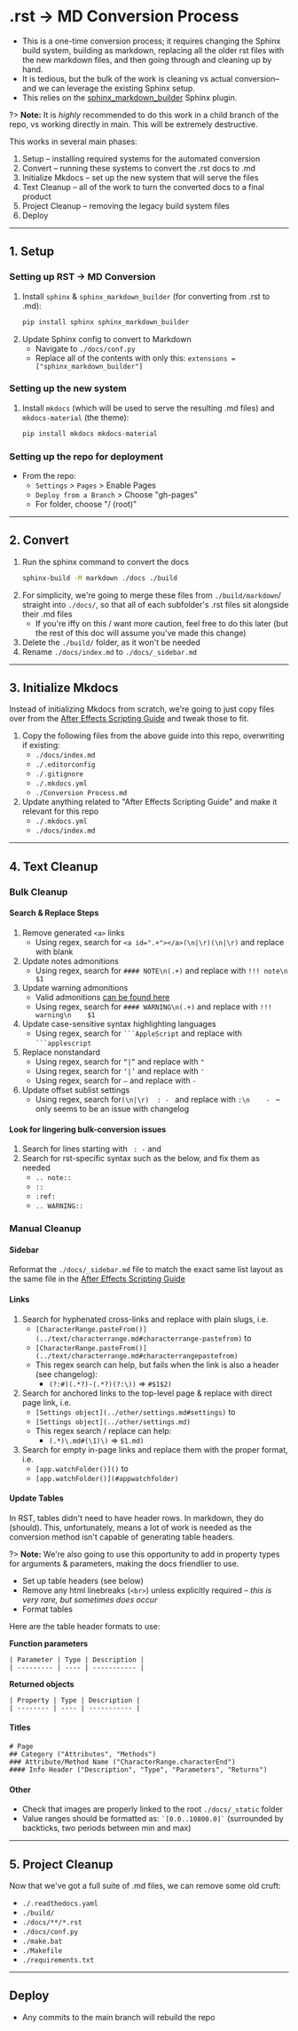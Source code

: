 # .rst -> MD Conversion Process

- This is a one-time conversion process; it requires changing the Sphinx build system, building as markdown, replacing all the older rst files with the new markdown files, and then going through and cleaning up by hand.
- It is tedious, but the bulk of the work is cleaning vs actual conversion– and we can leverage the existing Sphinx setup.
- This relies on the [sphinx_markdown_builder](https://github.com/liran-funaro/sphinx-markdown-builder/) Sphinx plugin.

?> **Note:** It is *highly* recommended to do this work in a child branch of the repo, vs working directly in main. This will be extremely destructive.

This works in several main phases:

1. Setup – installing required systems for the automated conversion
2. Convert – running these systems to convert the .rst docs to .md
3. Initialize Mkdocs – set up the new system that will serve the files
4. Text Cleanup – all of the work to turn the converted docs to a final product
5. Project Cleanup – removing the legacy build system files
6. Deploy

---

## 1. Setup

### Setting up RST -> MD Conversion

1. Install `sphinx` & `sphinx_markdown_builder` (for converting from .rst to .md):
    ```sh
    pip install sphinx sphinx_markdown_builder
    ```
2. Update Sphinx config to convert to Markdown
    - Navigate to `./docs/conf.py`
    - Replace all of the contents with only this: `extensions = ["sphinx_markdown_builder"]`

### Setting up the new system

1. Install `mkdocs` (which will be used to serve the resulting .md files) and `mkdocs-material` (the theme):
    ```sh
    pip install mkdocs mkdocs-material
    ```

### Setting up the repo for deployment

- From the repo:
  - `Settings` > `Pages` > Enable Pages
  - `Deploy from a Branch` > Choose "gh-pages"
  - For folder, choose "/ (root)"

---

## 2. Convert

1. Run the sphinx command to convert the docs
    ```sh
    sphinx-build -M markdown ./docs ./build
    ```
2. For simplicity, we're going to merge these files from `./build/markdown`/ straight into `./docs/`, so that all of each subfolder's .rst files sit alongside their .md files
    - If you're iffy on this / want more caution, feel free to do this later (but the rest of this doc will assume you've made this change)
3. Delete the `./build/` folder, as it won't be needed
4. Rename `./docs/index.md` to `./docs/_sidebar.md`

---

## 3. Initialize Mkdocs

Instead of initializing Mkdocs from scratch, we're going to just copy files over from the [After Effects Scripting Guide](https://github.com/docsforadobe/after-effects-scripting-guide/) and tweak those to fit.

1. Copy the following files from the above guide into this repo, overwriting if existing:
    - `./docs/index.md`
    - `./.editorconfig`
    - `./.gitignore`
    - `./.mkdocs.yml`
    - `./Conversion Process.md`
2. Update anything related to "After Effects Scripting Guide" and make it relevant for this repo
    - `./.mkdocs.yml`
    - `./docs/index.md`

---

## 4. Text Cleanup

### Bulk Cleanup

#### Search & Replace Steps


1. Remove generated `<a>` links
    - Using regex, search for `<a id=".+"></a>(\n|\r)(\n|\r)` and replace with blank
2. Update notes admonitions
    - Using regex, search for `#### NOTE\n(.+)` and replace with `!!! note\n    $1`
3. Update warning admonitions
    - Valid admonitions [can be found here](https://squidfunk.github.io/mkdocs-material/reference/admonitions/#supported-types)
    - Using regex, search for `#### WARNING\n(.+)` and replace with `!!! warning\n    $1`
4. Update case-sensitive syntax highlighting languages
    - Using regex, search for `` ```AppleScript `` and replace with `` ```applescript ``
5. Replace nonstandard
    - Using regex, search for `“|”` and replace with `"`
    - Using regex, search for `‘|’` and replace with `'`
    - Using regex, search for `–` and replace with `-`
6. Update offset sublist settings
    - Using regex, search for`(\n|\r)  : - ` and replace with `:\n    - ` – only seems to be an issue with changelog

#### Look for lingering bulk-conversion issues

1. Search for lines starting with `  : - ` and
2. Search for rst-specific syntax such as the below, and fix them as needed
    - `.. note::`
    - `::`
    - `:ref:`
    - `.. WARNING::`

### Manual Cleanup

#### Sidebar

Reformat the `./docs/_sidebar.md` file to match the exact same list layout as the same file in the [After Effects Scripting Guide](https://github.com/docsforadobe/after-effects-scripting-guide/)

#### Links

1. Search for hyphenated cross-links and replace with plain slugs, i.e.
    - `[CharacterRange.pasteFrom()](../text/characterrange.md#characterrange-pastefrom)` to
    - `[CharacterRange.pasteFrom()](../text/characterrange.md#characterrangepastefrom)`
    - This regex search can help, but fails when the link is also a header (see changelog):
      - `(?:#)(.*?)-(.*?)(?:\))` => `#$1$2)`
2. Search for anchored links to the top-level page & replace with direct page link, i.e.
    - `[Settings object](../other/settings.md#settings)` to
    - `[Settings object](../other/settings.md)`
    - This regex search / replace can help:
      - `(.*)\.md#(\1)\)` => `$1.md)`
3. Search for empty in-page links and replace them with the proper format, i.e.
    - `[app.watchFolder()]()` to
    - `[app.watchFolder()](#appwatchfolder)`

#### Update Tables

In RST, tables didn't need to have header rows. In markdown, they do (should). This, unfortunately, means a lot of work is needed as the conversion method isn't capable of generating table headers.

?> **Note:** We're also going to use this opportunity to add in property types for arguments & parameters, making the docs friendlier to use.

- Set up table headers (see below)
- Remove any html linebreaks (`<br>`) unless explicitly required – *this is very rare, but sometimes does occur*
- Format tables

Here are the table header formats to use:

**Function parameters**

```
| Parameter | Type | Description |
| --------- | ---- | ----------- |
```

**Returned objects**

```
| Property | Type | Description |
| -------- | ---- | ----------- |
```

#### Titles

```
# Page
## Category ("Attributes", "Methods")
### Attribute/Method Name ("CharacterRange.characterEnd")
#### Info Header ("Description", "Type", "Parameters", "Returns")
```

#### Other

- Check that images are properly linked to the root `./docs/_static` folder
- Value ranges should be formatted as: `` `[0.0..10800.0]` `` (surrounded by backticks, two periods between min and max)

---

## 5. Project Cleanup

Now that we've got a full suite of .md files, we can remove some old cruft:

- `./.readthedocs.yaml`
- `./build/`
- `./docs/**/*.rst`
- `./docs/conf.py`
- `./make.bat`
- `./Makefile`
- `./requirements.txt`

---

## Deploy

- Any commits to the main branch will rebuild the repo

